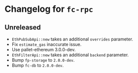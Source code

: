 # Changelog for `fc-rpc`

## Unreleased

* `EthPubSubApi::new` takes an additional `overrides` parameter.
* Fix `estimate_gas` inaccurate issue.
* Use pallet-ethereum 3.0.0-dev.
* `EthFilterApi::new` takes an additional `backend` parameter.
* Bump `fp-storage` to `2.0.0-dev`.
* Bump `fc-db` to `2.0.0-dev`.